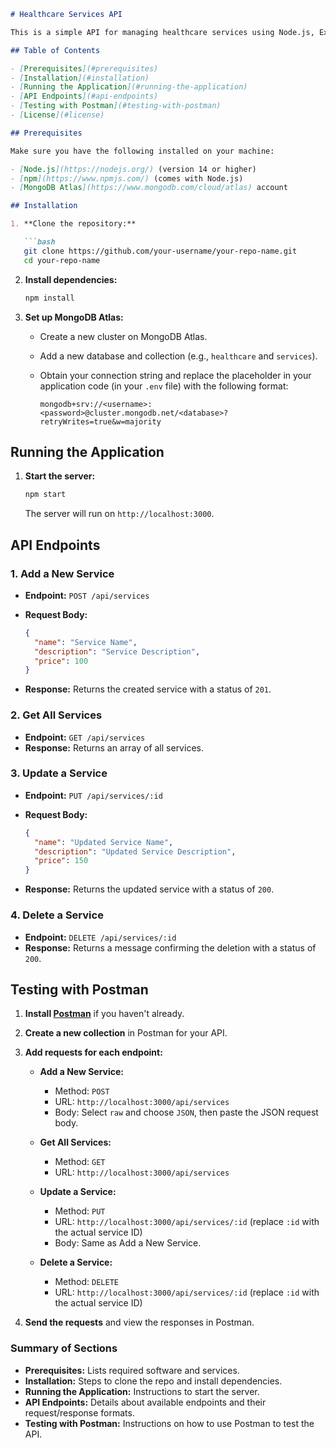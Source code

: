 ```markdown
# Healthcare Services API

This is a simple API for managing healthcare services using Node.js, Express, and MongoDB Atlas. It allows users to create, retrieve, update, and delete services.

## Table of Contents

- [Prerequisites](#prerequisites)
- [Installation](#installation)
- [Running the Application](#running-the-application)
- [API Endpoints](#api-endpoints)
- [Testing with Postman](#testing-with-postman)
- [License](#license)

## Prerequisites

Make sure you have the following installed on your machine:

- [Node.js](https://nodejs.org/) (version 14 or higher)
- [npm](https://www.npmjs.com/) (comes with Node.js)
- [MongoDB Atlas](https://www.mongodb.com/cloud/atlas) account

## Installation

1. **Clone the repository:**

   ```bash
   git clone https://github.com/your-username/your-repo-name.git
   cd your-repo-name
   ```

2. **Install dependencies:**

   ```bash
   npm install
   ```

3. **Set up MongoDB Atlas:**

   - Create a new cluster on MongoDB Atlas.
   - Add a new database and collection (e.g., `healthcare` and `services`).
   - Obtain your connection string and replace the placeholder in your application code (in your `.env` file) with the following format:

     ```
     mongodb+srv://<username>:<password>@cluster.mongodb.net/<database>?retryWrites=true&w=majority
     ```

## Running the Application

1. **Start the server:**

   ```bash
   npm start
   ```

   The server will run on `http://localhost:3000`.

## API Endpoints

### 1. Add a New Service

- **Endpoint:** `POST /api/services`
- **Request Body:**

  ```json
  {
    "name": "Service Name",
    "description": "Service Description",
    "price": 100
  }
  ```

- **Response:** Returns the created service with a status of `201`.

### 2. Get All Services

- **Endpoint:** `GET /api/services`
- **Response:** Returns an array of all services.

### 3. Update a Service

- **Endpoint:** `PUT /api/services/:id`
- **Request Body:**

  ```json
  {
    "name": "Updated Service Name",
    "description": "Updated Service Description",
    "price": 150
  }
  ```

- **Response:** Returns the updated service with a status of `200`.

### 4. Delete a Service

- **Endpoint:** `DELETE /api/services/:id`
- **Response:** Returns a message confirming the deletion with a status of `200`.

## Testing with Postman

1. **Install [Postman](https://www.postman.com/downloads/)** if you haven't already.

2. **Create a new collection** in Postman for your API.

3. **Add requests for each endpoint:**

   - **Add a New Service:**
     - Method: `POST`
     - URL: `http://localhost:3000/api/services`
     - Body: Select `raw` and choose `JSON`, then paste the JSON request body.
     
   - **Get All Services:**
     - Method: `GET`
     - URL: `http://localhost:3000/api/services`

   - **Update a Service:**
     - Method: `PUT`
     - URL: `http://localhost:3000/api/services/:id` (replace `:id` with the actual service ID)
     - Body: Same as Add a New Service.

   - **Delete a Service:**
     - Method: `DELETE`
     - URL: `http://localhost:3000/api/services/:id` (replace `:id` with the actual service ID)

4. **Send the requests** and view the responses in Postman.


### Summary of Sections
- **Prerequisites:** Lists required software and services.
- **Installation:** Steps to clone the repo and install dependencies.
- **Running the Application:** Instructions to start the server.
- **API Endpoints:** Details about available endpoints and their request/response formats.
- **Testing with Postman:** Instructions on how to use Postman to test the API.
